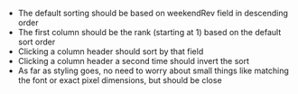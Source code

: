  * The default sorting should be based on weekendRev field in descending order
 * The first column should be the rank (starting at 1) based on the default sort order
 * Clicking a column header should sort by that field
 * Clicking a column header a second time should invert the sort
 * As far as styling goes, no need to worry about small things like matching the font or exact pixel dimensions, but should be close
